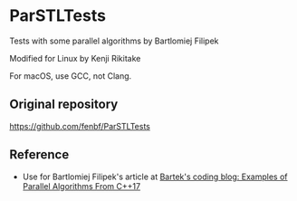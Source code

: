 # ParSTLTests

Tests with some parallel algorithms by Bartlomiej Filipek

Modified for Linux by Kenji Rikitake

For macOS, use GCC, not Clang.

## Original repository

<https://github.com/fenbf/ParSTLTests>

## Reference

* Use for Bartlomiej Filipek's article at [Bartek's coding blog: Examples of Parallel Algorithms From C++17](https://www.bfilipek.com/2018/06/parstl-tests.html)
